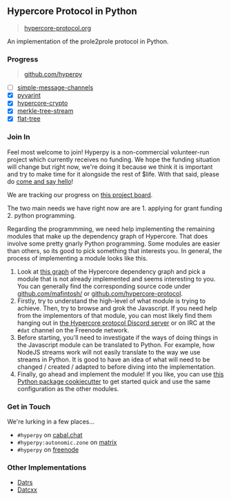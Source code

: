 ## Hypercore Protocol in Python

> [hypercore-protocol.org](https://hypercore-protocol.org)

An implementation of the prole2prole protocol in Python.

### Progress

> [github.com/hyperpy](https://github.com/hyperpy)

- [ ] [simple-message-channels](https://github.com/Hyperpy/simple-message-channels)
- [x] [pyvarint](https://github.com/Hyperpy/pyvarint)
- [x] [hypercore-crypto](https://github.com/Hyperpy/hypercore-crypto)
- [x] [merkle-tree-stream](https://github.com/Hyperpy/merkle-tree-stream)
- [x] [flat-tree](https://github.com/Hyperpy/flat-tree)

### Join In

Feel most welcome to join! Hyperpy is a non-commercial volunteer-run project
which currently receives no funding. We hope the funding situation will change
but right now, we're doing it because we think it is important and try to make
time for it alongside the rest of \$life. With that said, please do [come and
say hello](#get-in-touch)!

We are tracking our progress on [this project board](https://github.com/users/decentral1se/projects/1).

The two main needs we have right now are are 1. applying for grant funding 2.
python programming.

Regarding the programmming, we need help implementing the remaining modules
that make up the dependency graph of Hypercore. That does involve some pretty
gnarly Python programming. Some modules are easier than others, so its good to
pick something that interests you. In general, the process of implementing a
module looks like this.

1. Look at [this graph](https://datcxx.github.io/hypercore.svg) of the
   Hypercore dependency graph and pick a module that is not already implemented
   and seems interesting to you. You can generally find the corresponding
   source code under [github.com/mafintosh/](https://github.com/mafintosh/) or
   [github.com/hypercore-protocol](https://github.com/hypercore-protocol/).
1. Firstly, try to understand the high-level of what module is trying to
   achieve. Then, try to browse and grok the Javascript. If you need help from
   the implementors of that module, you can most likely find them hanging out
   in [the Hypercore protocol Discord
   server](https://discord.com/invite/ga5hxGf) or on IRC at the `#dat` channel
   on the Freenode network.
1. Before starting, you'll need to investigate if the ways of doing things in
   the Javascript module can be translated to Python. For example, how NodeJS
   streams work will not easily translate to the way we use streams in Python.
   It is good to have an idea of what will need to be changed / created /
   adapted to before diving into the implementation.
1. Finally, go ahead and implement the module! If you like, you can use [this
   Python package
   cookiecutter](https://git.autonomic.zone/decentral1se/pypkgtemplate) to get
   started quick and use the same configuration as the other modules.

### Get in Touch

We're lurking in a few places...

- `#hyperpy` on [cabal.chat](https://cabal.chat/)
- `#hyperpy:autonomic.zone` on [matrix](https://riot.im/app/)
- `#hyperpy` on [freenode](https://webchat.freenode.net/)

### Other Implementations

- [Datrs](https://github.com/datrs/)
- [Datcxx](https://datcxx.github.io/)
